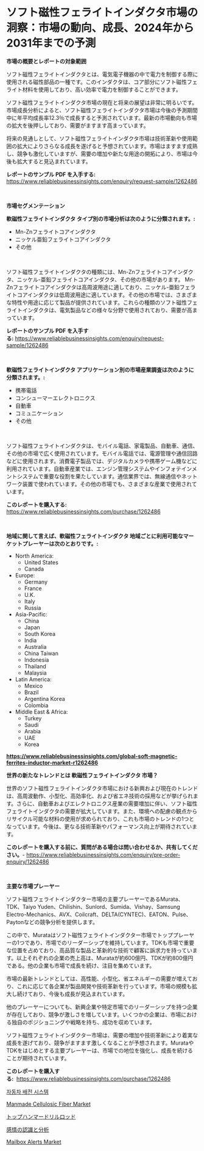 <p><h1>ソフト磁性フェライトインダクタ市場の洞察：市場の動向、成長、2024年から2031年までの予測</h1></p><p><strong>市場の概要とレポートの対象範囲</strong></p>
<p><p>ソフト磁性フェライトインダクタとは、電気電子機器の中で電力を制御する際に使用される磁性部品の一種です。このインダクタは、コア部分にソフト磁性フェライト材料を使用しており、高い効率で電力を制御することができます。</p><p>ソフト磁性フェライトインダクタ市場の現在と将来の展望は非常に明るいです。市場成長分析によると、ソフト磁性フェライトインダクタ市場は今後の予測期間中に年平均成長率12.3％で成長すると予測されています。最新の市場動向も市場の拡大を後押ししており、需要がますます高まっています。</p><p>将来の見通しとして、ソフト磁性フェライトインダクタ市場は技術革新や使用範囲の拡大によりさらなる成長を遂げると予想されています。市場はますます成熟し、競争も激化していますが、需要の増加や新たな用途の開拓により、市場は今後も拡大すると見込まれています。</p></p>
<p><strong>レポートのサンプル PDF を入手する:</strong> <a href="https://www.reliablebusinessinsights.com/enquiry/request-sample/1262486">https://www.reliablebusinessinsights.com/enquiry/request-sample/1262486</a></p>
<p>&nbsp;</p>
<p><strong>市場セグメンテーション</strong></p>
<p><strong>軟磁性フェライトインダクタ タイプ別の市場分析は次のように分類されます。:</strong></p>
<p><ul><li>Mn-Znフェライトコアインダクタ</li><li>ニッケル亜鉛フェライトコアインダクタ</li><li>その他</li></ul></p>
<p>&nbsp;</p>
<p><p>ソフト磁性フェライトインダクタの種類には、Mn-Znフェライトコアインダクタ、ニッケル-亜鉛フェライトコアインダクタ、その他の市場があります。 Mn-Znフェライトコアインダクタは高周波用途に適しており、ニッケル-亜鉛フェライトコアインダクタは低周波用途に適しています。その他の市場では、さまざまな特性や用途に応じて製品が提供されています。これらの種類のソフト磁性フェライトインダクタは、電気製品などの様々な分野で使用されており、需要が高まっています。</p></p>
<p><strong>レポートのサンプル PDF を入手する:</strong>&nbsp;<a href="https://www.reliablebusinessinsights.com/enquiry/request-sample/1262486">https://www.reliablebusinessinsights.com/enquiry/request-sample/1262486</a></p>
<p>&nbsp;</p>
<p><strong> 軟磁性フェライトインダクタ アプリケーション別の市場産業調査は次のように分類されます。:</strong></p>
<p><ul><li>携帯電話</li><li>コンシューマーエレクトロニクス</li><li>自動車</li><li>コミュニケーション</li><li>その他</li></ul></p>
<p>&nbsp;</p>
<p><p>ソフト磁性フェライトインダクタは、モバイル電話、家電製品、自動車、通信、その他の市場で広く使用されています。モバイル電話では、電源管理や通信回路などに使用されます。消費電子製品では、デジタルカメラや携帯ゲーム機などに利用されています。自動車産業では、エンジン管理システムやインフォテインメントシステムで重要な役割を果たしています。通信業界では、無線通信やネットワーク装置で使われています。その他の市場でも、さまざまな産業で使用されています。</p></p>
<p><strong>このレポートを購入する:</strong>&nbsp; <a href="https://www.reliablebusinessinsights.com/purchase/1262486">https://www.reliablebusinessinsights.com/purchase/1262486</a></p>
<p>&nbsp;</p>
<p><strong>地域に関して言えば、軟磁性フェライトインダクタ 地域ごとに利用可能なマーケットプレーヤーは次のとおりです。:</strong></p>
<p><ul>
    <li>
        North America:
        <ul>
            <li>United States</li>
            <li>Canada</li>
        </ul>
    </li>
    <li>
        Europe:
        <ul>
            <li>Germany</li>
            <li>France</li>
            <li>U.K.</li>
            <li>Italy</li>
            <li>Russia</li>
        </ul>
    </li>
    <li>
        Asia-Pacific:
        <ul>
            <li>China</li>
            <li>Japan</li>
            <li>South Korea</li>
            <li>India</li>
            <li>Australia</li>
            <li>China Taiwan</li>
            <li>Indonesia</li>
            <li>Thailand</li>
            <li>Malaysia</li>
        </ul>
    </li>
    <li>
        Latin America:
        <ul>
            <li>Mexico</li>
            <li>Brazil</li>
            <li>Argentina Korea</li>
            <li>Colombia</li>
        </ul>
    </li>
    <li>
        Middle East & Africa:
        <ul>
            <li>Turkey</li>
            <li>Saudi</li>
            <li>Arabia</li>
            <li>UAE</li>
            <li>Korea</li>
        </ul>
    </li>
    </ul></p>
<p><strong><a href="https://www.reliablebusinessinsights.com/global-soft-magnetic-ferrites-inductor-market-r1262486">https://www.reliablebusinessinsights.com/global-soft-magnetic-ferrites-inductor-market-r1262486</a></strong>&nbsp;</p>
<p><strong>世界の新たなトレンドとは 軟磁性フェライトインダクタ 市場？</strong></p>
<p><p>世界のソフト磁性フェライトインダクタ市場における新興および現在のトレンドは、高周波動作、小型化、高効率化、および省エネ技術の採用などが挙げられます。さらに、自動車およびエレクトロニクス産業の需要増加に伴い、ソフト磁性フェライトインダクタの需要が拡大しています。また、環境への配慮の観点からリサイクル可能な材料の使用が求められており、これも市場のトレンドの1つとなっています。今後は、更なる技術革新やパフォーマンス向上が期待されています。</p></p>
<p><strong>このレポートを購入する前に、質問がある場合は問い合わせるか、共有してください。</strong>- <a href="https://www.reliablebusinessinsights.com/enquiry/pre-order-enquiry/1262486">https://www.reliablebusinessinsights.com/enquiry/pre-order-enquiry/1262486</a></p>
<p>&nbsp;</p>
<p><strong>主要な市場プレーヤー</strong></p>
<p><p>ソフト磁性フェライトインダクター市場の主要プレーヤーであるMurata、TDK、Taiyo Yuden、Chilishin、Sunlord、Sumida、Vishay、Samsung Electro-Mechanics、AVX、Coilcraft、DELTA(CYNTEC)、EATON、Pulse、Paytonなどの競争分析を提供します。</p><p>この中で、Murataはソフト磁性フェライトインダクター市場でトッププレーヤーの1つであり、市場でのリーダーシップを維持しています。TDKも市場で重要な位置を占めており、高品質な製品と革新的な技術で顧客に訴求力を持っています。以上それぞれの企業の売上高は、Murataが約600億円、TDKが約800億円である。他の企業も市場で成長を続け、注目を集めています。</p><p>市場の最新トレンドとしては、高性能、小型化、省エネルギーの需要が増えており、これに応じて各企業が製品開発や技術革新を行っています。市場の規模も拡大し続けており、今後も成長が見込まれています。</p><p>他のプレーヤーについても、新興企業や特定市場でのリーダーシップを持つ企業が存在しており、競争が激しさを増しています。いくつかの企業は、市場における独自のポジショニングや戦略を持ち、成功を収めています。</p><p>ソフト磁性フェライトインダクター市場は、需要の増加や技術革新により着実な成長を遂げており、競争がますます激しくなることが予想されます。MurataやTDKをはじめとする主要プレーヤーは、市場での地位を強化し、成長を続けることが期待されています。</p></p>
<p><strong>このレポートを購入する:</strong>&nbsp;&nbsp;<a href="https://www.reliablebusinessinsights.com/purchase/1262486">https://www.reliablebusinessinsights.com/purchase/1262486</a></p>
<p><p><a href="https://github.com/Tristiarton768456/Market-Research-Report-List-1/blob/main/296880381296.md">자동차 배전 시스템</a></p><p><a href="https://github.com/prosalinda88/Market-Research-Report-List-4/blob/main/manmade-cellulosic-fiber-market.md">Manmade Cellulosic Fiber Market</a></p><p><a href="https://github.com/oqxogxyvqe90775/Market-Research-Report-List-2/blob/main/284913388664.md">トップハンマードリルロッド</a></p><p><a href="https://medium.com/@rodhoppe07/%E6%84%9F%E6%83%85%E8%AA%8D%E8%AD%98%E3%81%A8%E5%88%86%E6%9E%90%E5%B8%82%E5%A0%B4%E8%A6%8F%E6%A8%A1-%E5%B9%B4%E9%96%93%E6%88%90%E9%95%B7%E7%8E%87-%E3%83%88%E3%83%AC%E3%83%B3%E3%83%892024%E5%B9%B4%E3%81%8B%E3%82%892030%E5%B9%B4-1f393b1fd887">感情の認識と分析</a></p><p><a href="https://issuu.com/reportprime-2/docs/mailbox-alerts-market-size-2030.pptx">Mailbox Alerts Market</a></p></p>